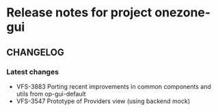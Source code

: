 # Release notes for project onezone-gui


CHANGELOG
---------

### Latest changes

* VFS-3883 Porting recent improvements in common components and utils from op-gui-default
* VFS-3547 Prototype of Providers view (using backend mock)
